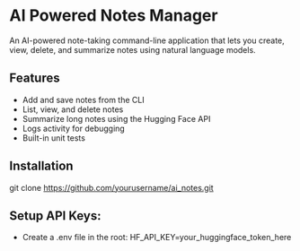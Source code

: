 # AI Powered Notes Manager 

An AI-powered note-taking command-line application that lets you create, view, delete, and summarize notes using natural language models.

## Features
- Add and save notes from the CLI
- List, view, and delete notes
- Summarize long notes using the Hugging Face API
- Logs activity for debugging
- Built-in unit tests

## Installation
git clone https://github.com/yourusername/ai_notes.git

## Setup API Keys:
- Create a .env file in the root: 
HF_API_KEY=your_huggingface_token_here

